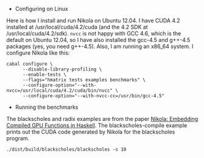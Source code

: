 * Configuring on Linux

Here is how I install and run Nikola on Ubuntu 12.04. I have CUDA 4.2 installed
at /usr/local/cuda/4.2/cuda (and the 4.2 SDK at
/usr/local/cuda/4.2/sdk). ```nvcc``` is not happy with GCC 4.6, which is the
default on Ubuntu 12.04, so I have also installed the gcc-4.5 and g++-4.5
packages (yes, you need g++-4.5). Also, I am running an x86_64 system. I
configure Nikola like this:

```
cabal configure \
      --disable-library-profiling \
      --enable-tests \
      --flags="hmatrix tests examples benchmarks" \
      --configure-option="--with-nvcc=/usr/local/cuda/4.2/cuda/bin/nvcc" \
      --configure-option="--with-nvcc-cc=/usr/bin/gcc-4.5"
```

* Running the benchmarks

The blackscholes and radix examples are from the paper [Nikola: Embedding
Compiled GPU Functions in
Haskell](http://www.eecs.harvard.edu/~mainland/publications/mainland10nikola.pdf). The
blackscholes-compile example prints out the CUDA code generated by Nikola for
the blackscholes program.

```
./dist/build/blackscholes/blackscholes -s 10
```
